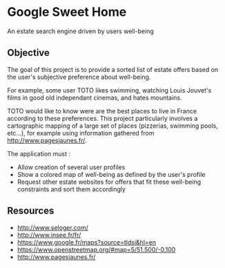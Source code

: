 # Google Sweet Home
An estate search engine driven by users well-being

## Objective

The goal of this project is to provide a sorted list of estate offers based on the user's subjective preference about well-being.

For example, some user TOTO likes swimming, watching Louis Jouvet's films in good old independant cinemas, and hates mountains. 

TOTO would like to know were are the best places to live in France according to these preferences. 
This project particularly involves a cartographic mapping of a large set of places (pizzerias, swimming pools, etc...), 
for example using information gathered from http://www.pagesjaunes.fr/. 

The application must :
* Allow creation of several user profiles
* Show a colored map of well-being as defined by the user's profile
* Request other estate websites for offers that fit these well-being constraints and sort them accordingly

## Resources

* http://www.seloger.com/
* http://www.insee.fr/fr/
* https://www.google.fr/maps?source=tldsi&hl=en
* https://www.openstreetmap.org/#map=5/51.500/-0.100
* http://www.pagesjaunes.fr/
